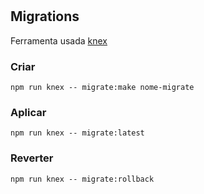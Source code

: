 #

## Migrations

Ferramenta usada [knex](https://knexjs.org/guide/)

### Criar

```shell
npm run knex -- migrate:make nome-migrate
```

### Aplicar

```shell
npm run knex -- migrate:latest
```

### Reverter

```shell
npm run knex -- migrate:rollback
```
